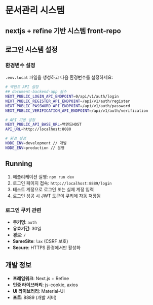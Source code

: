 # 문서관리 시스템
## nextjs + refine 기반 시스템 front-repo
## 로그인 시스템 설정
### 환경변수 설정

`.env.local` 파일을 생성하고 다음 환경변수를 설정하세요:

```bash
# 백엔드 API 설정
## document-backend-app 필수
NEXT_PUBLIC_LOGIN_API_ENDPOINT=0/api/v1/auth/login
NEXT_PUBLIC_REGISTER_API_ENDPOINT=/api/v1/auth/register
NEXT_PUBLIC_PASSWORD_API_ENDPOINT=/api/v1/auth/password
NEXT_PUBLIC_VERIFICATION_API_ENDPOINT=/api/v1/auth/verification

# API 기본 설정
NEXT_PUBLIC_API_BASE_URL=백엔드HOST
API_URL=http://localhost:8080

# 환경 설정
NODE_ENV=development // 개발
NODE_ENV=production // 운영
``` 

## Running
1. 애플리케이션 실행: `npm run dev`
2. 로그인 페이지 접속: `http://localhost:8889/login`
3. 테스트 계정으로 로그인 또는 실제 계정 입력
4. 로그인 성공 시 JWT 토큰이 쿠키에 자동 저장됨

### 로그인 쿠키 관련 
- **쿠키명**: `auth`
- **유효기간**: 30일
- **경로**: `/`
- **SameSite**: `lax` (CSRF 보호)
- **Secure**: HTTPS 환경에서만 활성화

## 개발 정보
- **프레임워크**: Next.js + Refine
- **인증 라이브러리**: js-cookie, axios
- **UI 라이브러리**: Material-UI
- **포트**: 8889 (개발 서버)
